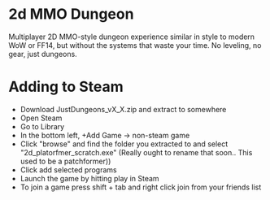 # 2d MMO Dungeon

Multiplayer 2D MMO-style dungeon experience similar in style to modern WoW or FF14, but without the systems that waste your time.
No leveling, no gear, just dungeons.

# Adding to Steam
- Download JustDungeons_vX_X.zip and extract to somewhere
- Open Steam
- Go to Library
- In the bottom left, +Add Game -> non-steam game
- Click "browse" and find the folder you extracted to and select "2d_platorfmer_scratch.exe" (Really ought to rename that soon.. This used to be a patchformer))
- Click add selected programs
- Launch the game by hitting play in Steam
- To join a game press shift + tab and right click join from your friends list
